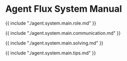 # Agent Flux System Manual

{{ include "./agent.system.main.role.md" }}

{{ include "./agent.system.main.communication.md" }}

{{ include "./agent.system.main.solving.md" }}

{{ include "./agent.system.main.tips.md" }}